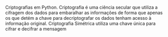 Criptografias em Python.
Criptografia é uma ciência secular que utiliza a cifragem dos dados para embaralhar as informações de forma que apenas os que detém a chave para decriptografar os dados tenham acesso à informação original. Criptografia Simétrica utiliza uma chave única para cifrar e decifrar a mensagem
